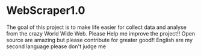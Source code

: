 # WebScraper1.0
The goal of this project is to make life easier for collect data and analyse from the crazy World Wide Web.
Please Help me improve the project!!
Open source are amazing but please contribute for greater good!!
English are my second language please don't judge me 
